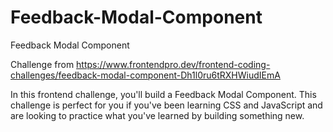 # Feedback-Modal-Component
Feedback Modal Component

Challenge from https://www.frontendpro.dev/frontend-coding-challenges/feedback-modal-component-Dh1l0ru6tRXHWiudIEmA

In this frontend challenge, you'll build a Feedback Modal Component.
This challenge is perfect for you if you've been learning CSS and JavaScript and are looking to practice what you've learned by building something new.

